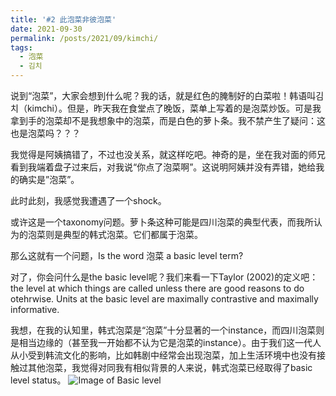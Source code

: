```yaml
---
title: '#2 此泡菜非彼泡菜'
date: 2021-09-30
permalink: /posts/2021/09/kimchi/
tags:
  - 泡菜
  - 김치
---
```


说到“泡菜”，大家会想到什么呢？我的话，就是红色的腌制好的白菜啦！韩语叫김치（kimchi）。但是，昨天我在食堂点了晚饭，菜单上写着的是泡菜炒饭。可是我拿到手的泡菜却不是我想象中的泡菜，而是白色的萝卜条。我不禁产生了疑问：这也是泡菜吗？？？

我觉得是阿姨搞错了，不过也没关系，就这样吃吧。神奇的是，坐在我对面的师兄看到我端着盘子过来后，对我说“你点了泡菜啊”。这说明阿姨并没有弄错，她给我的确实是”泡菜”。

此时此刻，我感觉我遭遇了一个shock。

或许这是一个taxonomy问题。萝卜条这种可能是四川泡菜的典型代表，而我所认为的泡菜则是典型的韩式泡菜。它们都属于泡菜。

那么这就有一个问题，Is the word 泡菜 a basic level term?

对了，你会问什么是the basic level呢？我们来看一下Taylor (2002)的定义吧：the level at which things are called unless there are good reasons to do otehrwise. Units at the basic level are maximally contrastive and maximally informative.

我想，在我的认知里，韩式泡菜是“泡菜”十分显著的一个instance，而四川泡菜则是相当边缘的（甚至我一开始都不认为它是泡菜的instance）。由于我们这一代人从小受到韩流文化的影响，比如韩剧中经常会出现泡菜，加上生活环境中也没有接触过其他泡菜，我觉得对同我有相似背景的人来说，韩式泡菜已经取得了basic level status。
![Image of Basic level](https://hongjie-fu.github.io/files/posts/kimchi.png) 
